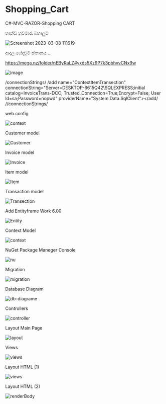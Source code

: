 # Shopping_Cart
C#-MVC-RAZOR-Shopping CART

භාන්ඩ හුවමාරැ බහාලුම

![Screenshot 2023-03-08 111619](https://user-images.githubusercontent.com/37544871/224627642-ebdf7125-d858-460c-8810-345622677f76.png)

ආදාල   යේදවුමි ස්තානය....

https://mega.nz/folder/nEByRaLZ#yxds5Xz9P7k3pbhvvCNx9w

![image](https://user-images.githubusercontent.com/37544871/233916623-28a8c880-f026-42bb-88a8-e7db0a426d95.png)


/connectionStrings/
    /add name="ContextItemTransection" connectionString="Server=DESKTOP-6615Q42\SQLEXPRESS;initial catalog=InvoiceTrans-DCC;
         Trusted_Connection=True;Encrypt=False; User Id=sa;Password=nopwd" providerName="System.Data.SqlClient"></add/
  //connectionStrings/
  
web.config 

![context](https://user-images.githubusercontent.com/37544871/233929872-e468f1e1-5076-4226-8408-abcaaee053c0.png)

Customer model

![Customer](https://github.com/sanjeewasamarasinghe/Shopping_Cart/assets/37544871/d19dc353-c871-452e-a4ad-21abe1ce74e5)

Invoice model

![Invoice](https://github.com/sanjeewasamarasinghe/Shopping_Cart/assets/37544871/48ded827-6e43-4a66-935d-46d9a7baf9f3)

Item model

![Item](https://github.com/sanjeewasamarasinghe/Shopping_Cart/assets/37544871/e0731620-aa6b-4eb7-b167-59a41176c97e)

Transaction model

![Transection](https://github.com/sanjeewasamarasinghe/Shopping_Cart/assets/37544871/6715b2f8-aa51-405d-9ec3-9ed973f40e94)

Add Entityframe Work 6.00

![Entity](https://github.com/sanjeewasamarasinghe/Shopping_Cart/assets/37544871/a79822d0-92d2-4cae-96b6-e3d77c1a0593)

Context Model

![context](https://github.com/sanjeewasamarasinghe/Shopping_Cart/assets/37544871/4a5953a3-8fba-4250-b042-e20a12f56b18)

NuGet Package Maneger Console

![nu](https://github.com/sanjeewasamarasinghe/Shopping_Cart/assets/37544871/073229b4-323d-4cb5-b57b-14c1d87101e3)

Migration

![migration](https://github.com/sanjeewasamarasinghe/Shopping_Cart/assets/37544871/f2f789c0-11fb-4609-afee-b604c0d0229c)


Database Diagram

![db-diagrame](https://github.com/sanjeewasamarasinghe/Shopping_Cart/assets/37544871/4b4416e1-cd39-4de1-a9d9-28c234941df6)

Controllers

![controller](https://github.com/sanjeewasamarasinghe/Shopping_Cart/assets/37544871/d7088407-d45e-4c42-92eb-e80a0e71edaf)

Layout Main Page

![layout](https://github.com/sanjeewasamarasinghe/Shopping_Cart/assets/37544871/c17688a9-f408-4426-8a78-e0e6050c9a27)

Views

![views](https://github.com/sanjeewasamarasinghe/Shopping_Cart/assets/37544871/8dc0ab4f-a0e8-496b-abfd-36c32c1fc903)

Layout HTML (1)

![views](https://github.com/sanjeewasamarasinghe/Shopping_Cart/assets/37544871/8bcef5c4-6b60-4a72-86aa-bbb736c7481f)

Layout HTML (2)

![renderBody](https://github.com/sanjeewasamarasinghe/Shopping_Cart/assets/37544871/0cdd416b-4187-4f68-9a67-3bb925428b68)


